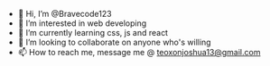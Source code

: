 - 👋 Hi, I’m @Bravecode123
- 👀 I’m interested in web developing
- 🌱 I’m currently learning css, js and react
- 💞️ I’m looking to collaborate on anyone who's willing
- 📫 How to reach me, message me @ teoxonjoshua13@gmail.com

<!---
Bravecode123/Bravecode123 is a ✨ special ✨ repository because its `README.md` (this file) appears on your GitHub profile.
You can click the Preview link to take a look at your changes.
--->
